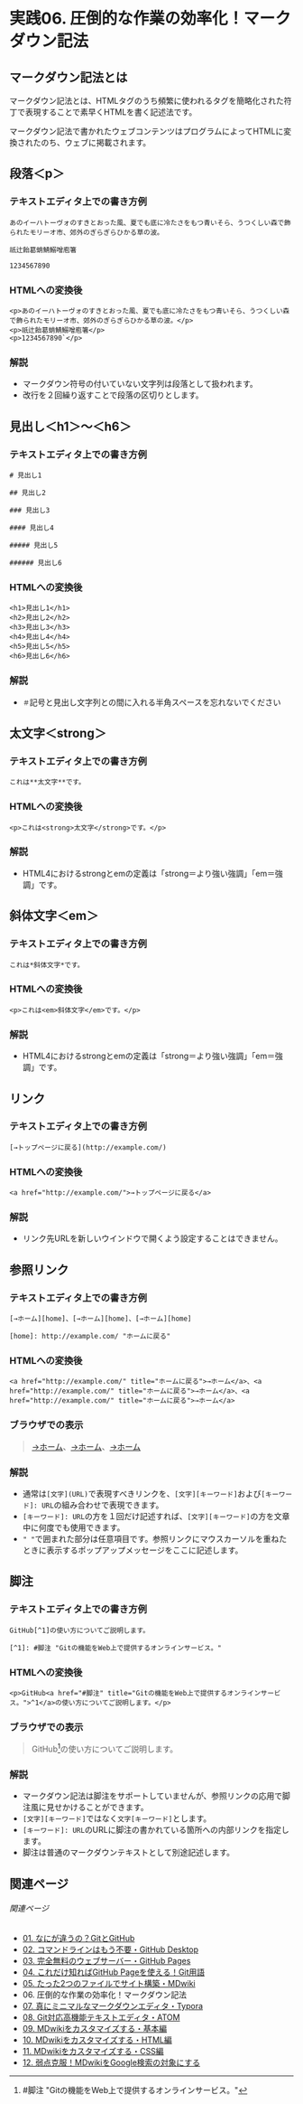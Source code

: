 # 実践06. 圧倒的な作業の効率化！マークダウン記法

## マークダウン記法とは

マークダウン記法とは、HTMLタグのうち頻繁に使われるタグを簡略化された符丁で表現することで素早くHTMLを書く記述法です。

マークダウン記法で書かれたウェブコンテンツはプログラムによってHTMLに変換されたのち、ウェブに掲載されます。

## 段落＜p＞

### テキストエディタ上での書き方例

```
あのイーハトーヴォのすきとおった風、夏でも底に冷たさをもつ青いそら、うつくしい森で飾られたモリーオ市、郊外のぎらぎらひかる草の波。

祇辻飴葛蛸鯖鰯噌庖箸

1234567890
```

### HTMLへの変換後

```
<p>あのイーハトーヴォのすきとおった風、夏でも底に冷たさをもつ青いそら、うつくしい森で飾られたモリーオ市、郊外のぎらぎらひかる草の波。</p>
<p>祇辻飴葛蛸鯖鰯噌庖箸</p>
<p>1234567890`</p>
```

### 解説

* マークダウン符号の付いていない文字列は段落として扱われます。
* 改行を２回繰り返すことで段落の区切りとします。

## 見出し＜h1＞〜＜h6＞

### テキストエディタ上での書き方例

```
# 見出し1

## 見出し2

### 見出し3

#### 見出し4

##### 見出し5

###### 見出し6

```

### HTMLへの変換後

```
<h1>見出し1</h1>
<h2>見出し2</h2>
<h3>見出し3</h3>
<h4>見出し4</h4>
<h5>見出し5</h5>
<h6>見出し6</h6>
```

### 解説

* `＃`記号と見出し文字列との間に入れる半角スペースを忘れないでください

## 太文字＜strong＞

### テキストエディタ上での書き方例

```
これは**太文字**です。 
```

### HTMLへの変換後

```
<p>これは<strong>太文字</strong>です。</p> 
```

### 解説

* HTML4におけるstrongとemの定義は「strong＝より強い強調」「em＝強調」です。

## 斜体文字＜em＞

### テキストエディタ上での書き方例

```
これは*斜体文字*です。 
```

### HTMLへの変換後

```
<p>これは<em>斜体文字</em>です。</p> 
```

### 解説

* HTML4におけるstrongとemの定義は「strong＝より強い強調」「em＝強調」です。

## リンク

### テキストエディタ上での書き方例

```
[→トップページに戻る](http://example.com/)
```

### HTMLへの変換後

```
<a href="http://example.com/">→トップページに戻る</a>
```

### 解説

* リンク先URLを新しいウインドウで開くよう設定することはできません。

## 参照リンク

### テキストエディタ上での書き方例

```
[→ホーム][home]、[→ホーム][home]、[→ホーム][home]

[home]: http://example.com/ "ホームに戻る"
```

### HTMLへの変換後

```
<a href="http://example.com/" title="ホームに戻る">→ホーム</a>、<a href="http://example.com/" title="ホームに戻る">→ホーム</a>、<a href="http://example.com/" title="ホームに戻る">→ホーム</a>
```

### ブラウザでの表示

> [→ホーム][home]、[→ホーム][home]、[→ホーム][home]
>
> [home]: http://example.com/ "ホームに戻る"

### 解説

* 通常は`[文字](URL)`で表現すべきリンクを、`[文字][キーワード]`および`[キーワード]: URL`の組み合わせで表現できます。
* `[キーワード]: URL`の方を１回だけ記述すれば、`[文字][キーワード]`の方を文章中に何度でも使用できます。
* `" "`で囲まれた部分は任意項目です。参照リンクにマウスカーソルを重ねたときに表示するポップアップメッセージをここに記述します。

## 脚注

### テキストエディタ上での書き方例

```
GitHub[^1]の使い方についてご説明します。

[^1]: #脚注 "Gitの機能をWeb上で提供するオンラインサービス。"
```

### HTMLへの変換後

```
<p>GitHub<a href="#脚注" title="Gitの機能をWeb上で提供するオンラインサービス。">^1</a>の使い方についてご説明します。</p>
```

### ブラウザでの表示

> GitHub[^1]の使い方についてご説明します。
>
> [^1]: #脚注 "Gitの機能をWeb上で提供するオンラインサービス。"

### 解説

* マークダウン記法は脚注をサポートしていませんが、参照リンクの応用で脚注風に見せかけることができます。
* `[文字][キーワード]`ではなく`文字[キーワード]`とします。
* `[キーワード]: URL`のURLに脚注の書かれている箇所への内部リンクを指定します。
* 脚注は普通のマークダウンテキストとして別途記述します。

## 関連ページ

###### 関連ページ

* [01. なにが違うの？GitとGitHub](practice01.md)
* [02. コマンドラインはもう不要・GitHub Desktop](practice02.md)
* [03. 完全無料のウェブサーバー・GitHub Pages](practice03.md)
* [04. これだけ知ればGitHub Pageを使える！Git用語](practice04.md)
* [05. たった2つのファイルでサイト構築・MDwiki](practice05.md)
* <i class="far fa-hand-point-right fa-fw"></i>06. 圧倒的な作業の効率化！マークダウン記法
* [07. 真にミニマルなマークダウンエディタ・Typora](practice07.md)
* [08. Git対応高機能テキストエディタ・ATOM](practice08.md)
* [09. MDwikiをカスタマイズする・基本編](practice09.md)
* [10. MDwikiをカスタマイズする・HTML編](practice10.md)
* [11. MDwikiをカスタマイズする・CSS編](practice11.md)
* [12. 弱点克服！MDwikiをGoogle検索の対象にする](practice12.md)